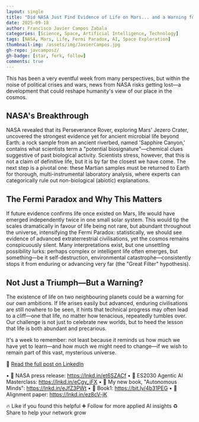 ```yaml
---
layout: single
title: "Did NASA Just Find Evidence of Life on Mars... and a Warning for Humanity?"
date: 2025-09-18
author: Francisco Javier Campos Zabala
categories: [Science, Space, Artificial Intelligence, Technology]
tags: [NASA, Mars, Life, Fermi Paradox, AI, Space Exploration]
thumbnail-img: /assets/img/JavierCampos.jpg
gh-repo: javcamposz/
gh-badge: [star, fork, follow]
comments: true
---
```



This has been a very eventful week from many perspectives, but within the noise of political crises and wars, news from NASA risks getting lost—a development that could reshape humanity's view of our place in the cosmos.

## NASA's Breakthrough

NASA revealed that its Perseverance Rover, exploring Mars' Jezero Crater, uncovered the strongest evidence yet for ancient microbial life beyond Earth: a rock sample from an ancient riverbed, named 'Sapphire Canyon,' contains what scientists term a "potential biosignature"—chemical clues suggestive of past biological activity. Scientists stress, however, that this is not a claim of definitive life, but it is by far the closest we have come. The next step is a pivotal one: these Martian samples must be returned to Earth for thorough, multi-instrumental laboratory analysis, where experts can categorically rule out non-biological (abiotic) explanations.

## The Fermi Paradox and Why This Matters

If future evidence confirms life once existed on Mars, life would have emerged independently twice in one small solar system. This would tip the scales dramatically in favour of life being not rare, but abundant throughout the universe, intensifying the Fermi Paradox: statistically, we should see evidence of advanced extraterrestrial civilisations, yet the cosmos remains conspicuously silent. Many interpretations exist, but one unsettling possibility lurks: perhaps complex or intelligent life often emerges, but something—be it self-destruction, environmental catastrophe—consistently stops it from enduring or advancing very far (the "Great Filter" hypothesis).

## Not Just a Triumph—But a Warning?

The existence of life on two neighbouring planets could be a warning for our own ambitions. If life arises easily but advanced, enduring civilisations are still nowhere to be seen, it hints that technical progress may often lead to a cliff—one that life, no matter how tenacious, repeatedly tumbles over. Our challenge is not just to celebrate new worlds, but to heed the lesson that life is both abundant and precarious.

It's a week to remember: not least because it reminds us how much we have yet to learn—and how much we might need to change—if we wish to remain part of this vast, mysterious universe.

🔗 [Read the full post on LinkedIn](https://www.linkedin.com/in/camposjavier/)

• 🔗 NASA press release: https://lnkd.in/et6SZACf
• 🔗 ES2030 Agentic AI Masterclass: https://lnkd.in/eCgy_jFX
• 🔗 My new book, "Autonomous Minds": https://lnkd.in/eJfZ3PWt
• 🔗 Book1: https://bit.ly/4b31PEG
• 🔗 Alignment paper: https://lnkd.in/ez8cV-jK

🔥 Like if you found this helpful
➕ Follow for more applied AI insights
♻️ Share to help your network grow
